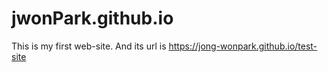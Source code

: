 # jwonPark.github.io

This is my first web-site. And its url is https://jong-wonpark.github.io/test-site
